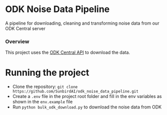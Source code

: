 # ODK Noise Data Pipeline
A pipeline for downloading, cleaning and transforming noise data from our ODK Central server

### Overview
This project uses the [ODK Central API](https://odkcentral.docs.apiary.io/#introduction/api-overview) to download the data. 

# Running the project
- Clone the repository: `git clone https://github.com/SunbirdAI/odk_noise_data_pipeline.git`
- Create a `.env` file in the project root folder and fill in the env variables as shown in the `env.example` file
- Run `python bulk_odk_download.py` to download the noise data from ODK